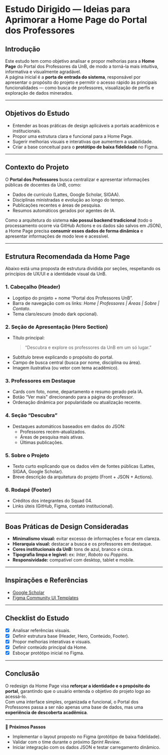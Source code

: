 # Estudo Dirigido — Ideias para Aprimorar a Home Page do Portal dos Professores

## Introdução
Este estudo tem como objetivo analisar e propor melhorias para a **Home Page** do Portal dos Professores da UnB, de modo a torná-la mais intuitiva, informativa e visualmente agradável.  
A página inicial é a **porta de entrada do sistema**, responsável por apresentar o propósito do projeto e permitir o acesso rápido às principais funcionalidades — como busca de professores, visualização de perfis e exploração de dados minerados.

---

## Objetivos do Estudo
- Entender as boas práticas de design aplicáveis a portais acadêmicos e institucionais.  
- Propor uma estrutura clara e funcional para a Home Page.  
- Sugerir melhorias visuais e interativas que aumentem a usabilidade.  
- Criar a base conceitual para o **protótipo de baixa fidelidade** no Figma.  

---

## Contexto do Projeto
O **Portal dos Professores** busca centralizar e apresentar informações públicas de docentes da UnB, como:
- Dados de currículo (Lattes, Google Scholar, SIGAA).  
- Disciplinas ministradas e evolução ao longo do tempo.  
- Publicações recentes e áreas de pesquisa.  
- Resumos automáticos gerados por agentes de IA.  

Como a arquitetura do sistema **não possui backend tradicional** (todo o processamento ocorre via GitHub Actions e os dados são salvos em JSON), a Home Page precisa **consumir esses dados de forma dinâmica** e apresentar informações de modo leve e acessível.

---

## Estrutura Recomendada da Home Page
Abaixo está uma proposta de estrutura dividida por seções, respeitando os princípios de UX/UI e a identidade visual da UnB.

### 1. Cabeçalho (Header)
- Logotipo do projeto + nome “Portal dos Professores UnB”.  
- Barra de navegação com os links: *Home | Professores | Áreas | Sobre | Contato*.  
- Tema claro/escuro (modo dark opcional).  

### 2. Seção de Apresentação (Hero Section)
- Título principal:  
  > “Descubra e explore os professores da UnB em um só lugar.”  
- Subtítulo breve explicando o propósito do portal.  
- Campo de busca central (busca por nome, disciplina ou área).  
- Imagem ilustrativa (ou vetor com tema acadêmico).  

### 3. Professores em Destaque
- Cards com foto, nome, departamento e resumo gerado pela IA.  
- Botão “Ver mais” direcionando para a página do professor.  
- Ordenação dinâmica por popularidade ou atualização recente.  

### 4. Seção “Descubra”
- Destaques automáticos baseados em dados do JSON:  
  - Professores recém-atualizados.  
  - Áreas de pesquisa mais ativas.  
  - Últimas publicações.  

### 5. Sobre o Projeto
- Texto curto explicando que os dados vêm de fontes públicas (Lattes, SIGAA, Google Scholar).  
- Breve descrição da arquitetura do projeto (Front + JSON + Actions).  

### 6. Rodapé (Footer)
- Créditos dos integrantes do Squad 04.  
- Links úteis (GitHub, Figma, contato institucional).  

---

## Boas Práticas de Design Consideradas
- **Minimalismo visual:** evitar excesso de informações e focar em clareza.  
- **Hierarquia visual:** destacar a busca e os professores em destaque.  
- **Cores institucionais da UnB:** tons de azul, branco e cinza.  
- **Tipografia limpa e legível:** ex: *Inter*, *Roboto* ou *Poppins*.  
- **Responsividade:** compatível com desktop, tablet e mobile.  

---

## Inspirações e Referências
- [Google Scholar](https://scholar.google.com/)  
- [Figma Community UI Templates](https://www.figma.com/community/)  

---

## Checklist do Estudo
- [x] Analisar referências visuais.  
- [x] Definir estrutura base (Header, Hero, Conteúdo, Footer).  
- [x] Propor melhorias interativas e visuais.  
- [x] Definir conteúdo principal da Home.  
- [x] Esboçar protótipo inicial no Figma.  

---

## Conclusão
O redesign da Home Page visa **reforçar a identidade e o propósito do portal**, garantindo que o usuário entenda o objetivo do projeto logo ao acessá-lo.  
Com uma interface simples, organizada e funcional, o Portal dos Professores passa a ser não apenas uma base de dados, mas uma **experiência de descoberta acadêmica**.

---

📎 **Próximos Passos**
- Implementar o layout proposto no Figma (protótipo de baixa fidelidade).  
- Validar com o time durante o próximo *Sprint Review*.  
- Iniciar integração com os dados JSON e testar carregamento dinâmico.  
